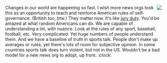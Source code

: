 <img src="http://scripting.com/images/2019/06/11/strongman.png" border="0" align="right">Changes in our world are happening so fast. I wish more news orgs took this as an opportunity to teach and reinforce American rules of self-governance. (British too, btw.) They matter now. It's like <a href="https://duckduckgo.com/?q=site%3Ascripting.com+jury+duty&t=h_&ia=web">jury duty</a>. You'd be amazed at what random Americans can do. We are capable of understanding a lot, with nuance. Look at the rules of any sport, baseball, football, etc. Very complicated. Yet huge numbers of people understand them. And we have a baseline of truth in sports talk. People don't make up averages or rules, yet there's lots of room for subjective opinion. In some countries sports talk does turn violent, but not in the US. Wouldn't be a bad model for a new news org to adopt, up front. :clock:
